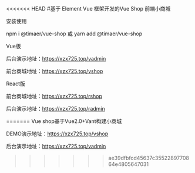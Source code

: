 <<<<<<< HEAD
#基于 Element Vue 框架开发的Vue Shop 前端小商城 

安装使用

npm i @timaer/vue-shop
或
yarn add @timaer/vue-shop


Vue版

后台演示地址：https://xzx725.top/vadmin

前台商城地址：https://xzx725.top/vshop

React版

前台商城地址：https://xzx725.top/rshop

后台演示地址：https://xzx725.top/radmin


=======
Vue shop基于Vue2.0+Vant构建小商城

DEMO演示地址：https://xzx725.top/vshop

后台演示地址：https://xzx725.top/vadmin
>>>>>>> ae39dfbfcd45637c3552289770864e4805647031
